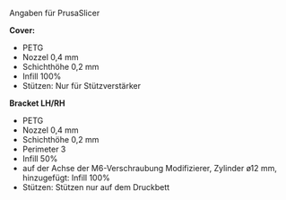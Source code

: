 Angaben für PrusaSlicer

**Cover:**
* PETG
* Nozzel 0,4 mm
* Schichthöhe 0,2 mm
* Infill 100%
* Stützen: Nur für Stützverstärker

**Bracket LH/RH**
* PETG
* Nozzel 0,4 mm
* Schichthöhe 0,2 mm
* Perimeter 3
* Infill 50%
* auf der Achse der M6-Verschraubung Modifizierer, Zylinder ø12 mm, hinzugefügt: Infill 100%
* Stützen: Stützen nur auf dem Druckbett
